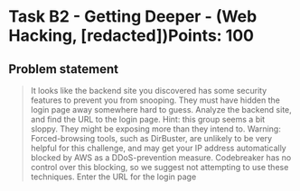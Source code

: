 # Task B2 - Getting Deeper - (Web Hacking, [redacted])Points: 100

## Problem statement

> It looks like the backend site you discovered has some security features to prevent you from snooping. They must have hidden the login page away somewhere hard to guess.
> Analyze the backend site, and find the URL to the login page.
> Hint: this group seems a bit sloppy. They might be exposing more than they intend to.
> Warning: Forced-browsing tools, such as DirBuster, are unlikely to be very helpful for this challenge, and may get your IP address automatically blocked by AWS as a DDoS-prevention measure. Codebreaker has no control over this blocking, so we suggest not attempting to use these techniques.
> Enter the URL for the login page



```python

```
